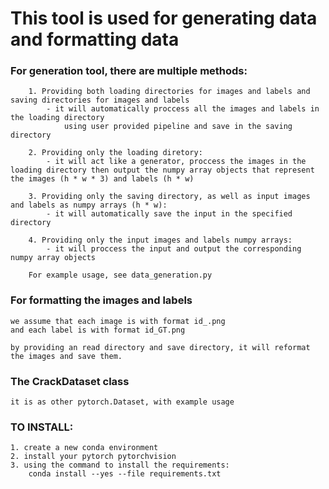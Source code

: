 #   This tool is used for generating data and formatting data 

### For generation tool, there are multiple methods: 
        1. Providing both loading directories for images and labels and saving directories for images and labels
            - it will automatically proccess all the images and labels in the loading directory
                using user provided pipeline and save in the saving directory
                
        2. Providing only the loading diretory: 
            - it will act like a generator, proccess the images in the loading directory then output the numpy array objects that represent the images (h * w * 3) and labels (h * w)

        3. Providing only the saving directory, as well as input images and labels as numpy arrays (h * w):
            - it will automatically save the input in the specified directory
  
        4. Providing only the input images and labels numpy arrays:
            - it will proccess the input and output the corresponding numpy array objects

        For example usage, see data_generation.py 

### For formatting the images and labels
    we assume that each image is with format id_.png
    and each label is with format id_GT.png

    by providing an read directory and save directory, it will reformat the images and save them.

### The CrackDataset class
    it is as other pytorch.Dataset, with example usage



### TO INSTALL: 
    1. create a new conda environment
    2. install your pytorch pytorchvision 
    3. using the command to install the requirements: 
        conda install --yes --file requirements.txt

